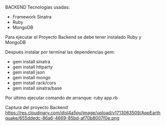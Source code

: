 BACKEND
Tecnologías usadas:
-	Framework Sinatra
-	Ruby
-	MongoDB

Para ejecutar el Proyecto Backend se debe tener instalado Ruby y MongoDB 

Después instalar por terminal las dependencias gem:

- gem install sinatra
- gem install httparty
- gem install json
- gem install mongo
- gem install rack/cors
- gem install sinatra/base


Por último ejecutar comando de arranque: 
ruby app.rb

Captura del proyecto Backend
https://res.cloudinary.com/djsl4a5py/image/upload/v1713063509/AppEarthquake/655ddedc-86a6-4669-85bd-af70b8007f0e.png

